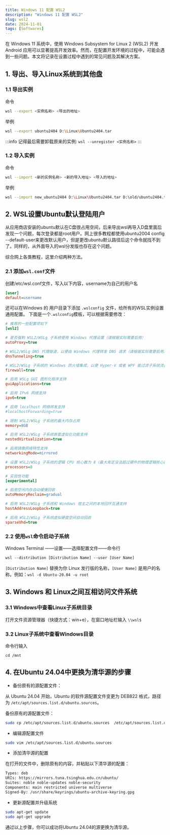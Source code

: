 ```yaml
---
title: Windows 11 配置 WSL2
description: "Windows 11 配置 WSL2"
slug: wsl2
date: 2024-11-01
tags: [Softwares]
---
```


在 Windows 11 系统中，使用 Windows Subsystem for Linux 2 (WSL2) 开发 Android 应用可以显著提高开发效率。然而，在配置开发环境的过程中，可能会遇到一些问题。本文将记录在设置过程中遇到的常见问题及其解决方案。

<!-- truncate -->

## 1. 导出、导入Linux系统到其他盘

### 1.1 导出实例

命令

```bash
wsl --export <实例名称> <导出的地址>
```

举例

```bash
wsl --export ubuntu2404 D:\Linux\Ubuntu2404.tar
```

:::info
记得最后需要卸载原来的实例: `wsl --unregister <实例名称>`
:::

### 1.2 导入实例

命令

```bash
wsl --import <新的实例名称> <新的导入地址> <导入的地址>
```

举例

```bash
wsl --import new_ubuntu2404 D:\Linux\Ubuntu2404.tar D:\old/ubuntu2404.tar
```




## 2. WSL设置Ubuntu默认登陆用户

从应用商店安装的ubuntu默认在C盘很占用空间，后来导出wsl再导入D盘里面后发现一个问题，每次登录都是root用户。网上很多教程都使用ubuntu2004 config --default-user来更改默认用户，但是更改ubuntu默认路径后这个命令就找不到了。同样的，从外面导入的wsl分发版也存在这个问题。

综合网上各类教程，这里介绍两种方法。

### 2.1 添加`wsl.conf`文件

创建/etc/wsl.conf文件，写入以下内容，username为自己的用户名

```ini
[user]
default=username
```

还可以在Windows 的 用户目录下添加 `.wslconfig` 文件，给所有的WSL实例设置通用配置。
下面是一个`.wslconfig`模板，可以根据需要修改：

```ini
# 推荐的一些配置项如下
[wsl2]

# 是否强制 WSL2/WSLg 子系统使用 Windows 代理设置（请根据实际需要启用）
autoProxy=true

# WSL2/WSLg DNS 代理隧道，以便由 Windows 代理转发 DNS 请求（请根据实际需要启用）
dnsTunneling=true

# WSL2/WSLg 子系统的 Windows 防火墙集成，以便 Hyper-V 或者 WPF 能过滤子系统流量（请根据实际需要启用）
firewall=true

# 启用 WSLg GUI 图形化程序支持
guiApplications=true

# 启用 IPv6 网络支持
ipv6=true

# 启用 localhost 网络转发支持
#localhostForwarding=true

# 限制 WSL2/WSLg 子系统的最大内存占用
memory=8GB

# 启用 WSL2/WSLg 子系统嵌套虚拟化功能支持
nestedVirtualization=true

# 启用镜像网络特性支持
networkingMode=mirrored

# 设置 WSL2/WSLg 子系统的逻辑 CPU 核心数为 8（最大肯定没法超过硬件的物理逻辑核心数）
processors=8

# 实验性功能
[experimental]

# 启用空闲内存自动缓慢回收
autoMemoryReclaim=gradual

# 启用 WSL2/WSLg 子系统和 Windows 宿主之间的本地回环互通支持
hostAddressLoopback=true

# 启用 WSL2/WSLg 子系统虚拟硬盘空间自动回收
sparseVhd=true

```


### 2.2 使用`wsl`命令启动子系统

Windows Terminal ——设置——选择配置文件——命令行

```xml
wsl --distribution [Distribution Name] --user [User Name]
```

`[Distribution Name]` 替换为你 Linux 发行版的名称，`[User Name]` 是用户的名称。例如：`wsl -d Ubuntu-20.04 -u root`

## 3. Windows 和 Linux之间互相访问文件系统

### 3.1 Windows中查看Linux子系统目录

打开文件资源管理器（快捷方式：win+e），在窗口地址栏输入 `\\wsl$`

### 3.2 Linux子系统中查看Windows目录

命令行输入

```text
cd /mnt
```

## 4. 在Ubuntu 24.04中更换为清华源的步骤

- 备份原有的源配置文件：

从 Ubuntu 24.04 开始，Ubuntu 的软件源配置文件变更为 DEB822 格式，路径为 `/etc/apt/sources.list.d/ubuntu.sources`。

备份原有的源配置文件：

```bash
sudo cp /etc/apt/sources.list.d/ubuntu.sources  /etc/apt/sources.list.d/ubuntu.sources.bak
```

- 编辑源配置文件

```bash
sudo vim /etc/apt/sources.list.d/ubuntu.sources
```

- 添加清华源的配置　　

在打开的文件中，删除原有的内容，并粘贴以下清华源的配置：

```txt
Types: deb
URIs: https://mirrors.tuna.tsinghua.edu.cn/ubuntu/
Suites: noble noble-updates noble-security
Components: main restricted universe multiverse
Signed-By: /usr/share/keyrings/ubuntu-archive-keyring.gpg
```

- 更新源配置并升级系统

```bash
sudo apt-get update
sudo apt-get upgrade
```

通过以上步骤，你可以成功将Ubuntu 24.04的源更换为清华源。

